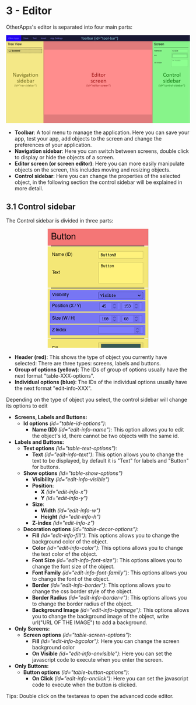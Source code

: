# 3 - Editor

OtherApps's editor is separated into four main parts:

<div align="center">
  <img src="imgs/img7.png">
</div>

- **Toolbar**: A tool menu to manage the application. Here you can save your app, test your app, add objects to the screen and change the preferences of your application.
- **Navigation sidebar**: Here you can switch between screens, double click to display or hide the objects of a screen.
- **Editor screen (or screen editor)**: Here you can more easily manipulate objects on the screen, this includes moving and resizing objects.
- **Control sidebar**: Here you can change the properties of the selected object, in the following section the control sidebar will be explained in more detail.

## 3.1 Control sidebar

The Control sidebar is divided in three parts:

<div align="center">
  <img src="imgs/img8.png">
</div>

- **Header (red)**: This shows the type of object you currently have selected: There are three types: screens, labels and buttons.
- **Group of options (yellow)**: The IDs of group of options usually have the next format "table-XXX-options".
- **Individual options (blue)**: The IDs of the individual options usually have the next format "edit-info-XXX".

Depending on the type of object you select, the control sidebar will change its options to edit
- **Screens, Labels and Buttons:**
  - **Id options** *(id="table-id-options")*:
    - **Name (ID)** *(id="edit-info-name")*: This option allows you to edit the object's id, there cannot be two objects with the same id.
- **Labels and Buttons:**
  - **Text options** *(id="table-text-options")*:
    - **Text** *(id="edit-info-text")*: This option allows you to change the text to be displayed, by default it is "Text" for labels and "Button" for buttons.
  - **Show options** *(id="table-show-options")*
    - **Visibility** *(id="edit-info-visible")*
    - **Position**:
      - **X** *(id="edit-info-x")*
      - **Y** *(id="edit-info-y")*
    - **Size**:
      - **Width** *(id="edit-info-w")*
      - **Height** *(id="edit-info-h")*
    - **Z-index** *(id="edit-info-z")*
  - **Decoration options** *(id="table-decor-options")*:
    - **Fill** *(id="edit-info-fill")*: This options allows you to change the background color of the object.
    - **Color** *(id="edit-info-color")*: This options allows you to change the text color of the object.
    - **Font Size** *(id="edit-info-font-size")*: This options allows you to change the font size of the object.
    - **Font Family** *(id="edit-info-font-family")*: This options allows you to change the font of the object.
    - **Border** *(id="edit-info-border")*: This options allows you to change the css border style of the object.
    - **Border Radius** *(id="edit-info-border-r")*: This options allows you to change the border radius of the object.
    - **Background Image** *(id="edit-info-bgimage")*: This options allows you to change the background image of the object, write url("URL OF THE IMAGE") to add a background.
- **Only Screens:**
  - **Screen options** *(id="table-screen-options")*:
    - **Fill** *(id="edit-info-bgcolor")*: Here you can change the screen background color
    - **On Visible** *(id="edit-info-onvisible")*: Here you can set the javascript code to execute when you enter the screen.
- **Only Buttons:**
  - **Button options** *(id="table-button-options")*:
    - **On Click** *(id="edit-info-onclick")*: Here you can set the javascript code to execute when the button is clicked.

Tips: Double click on the textareas to open the advanced code editor.
